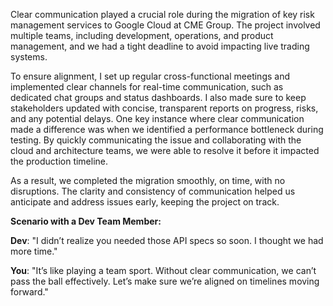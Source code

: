 Clear communication played a crucial role during the migration of key risk management services to Google Cloud at CME Group. The project involved multiple teams, including development, operations, and product management, and we had a tight deadline to avoid impacting live trading systems.

To ensure alignment, I set up regular cross-functional meetings and implemented clear channels for real-time communication, such as dedicated chat groups and status dashboards. I also made sure to keep stakeholders updated with concise, transparent reports on progress, risks, and any potential delays. One key instance where clear communication made a difference was when we identified a performance bottleneck during testing. By quickly communicating the issue and collaborating with the cloud and architecture teams, we were able to resolve it before it impacted the production timeline.

As a result, we completed the migration smoothly, on time, with no disruptions. The clarity and consistency of communication helped us anticipate and address issues early, keeping the project on track.

**Scenario with a Dev Team Member:**

**Dev**: "I didn’t realize you needed those API specs so soon. I thought we had more time."

**You**: "It’s like playing a team sport. Without clear communication, we can’t pass the ball effectively. Let’s make sure we’re aligned on timelines moving forward."

